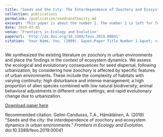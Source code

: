 ```yaml
---
title: "Seeds and the City: The Interdependence of Zoochory and Ecosystem Dynamics in Urban Environments"
collection: publications
permalink: /publication/seedsandthecity.md
excerpt: 'This paper is about the number 1. The number 2 is left for future work.'
date: 2019-03-05
venue: 'Frontiers in Ecology and Evolution'
paperurl: 'http://dx.doi.org/10.3389/fevo.2019.00041'
citation: 'Your Name, You. (2009). &quot;Paper Title Number 1.&quot; <i>Journal 1</i>. 1(1).'
---
```


We synthesized the existing literature on zoochory in urban environments and place the findings in the context of ecosystem dynamics. We assess the ecological and evolutionary consequences for seed dispersal, following urbanization, by considering how zoochory is affected by specific features of urban environments. These include the complexity of habitats with varying continuity; high disturbance and intense management; a high proportion of alien species combined with low natural biodiversity; animal behavioral adjustments in different urban settings; and rapid evolutionary change due to urbanization. 

[Download paper here](https://www.readcube.com/articles/10.3389/fevo.2019.00041)

Recommended citation: Gelmi-Candusso, T.A., Hämäläinen, A. (2019) "Seeds and the city: the interdependence of zoochory and ecosystem dynamics in urban environments." <i> Frontiers in Ecology and Evolution.</i> doi:10.3389/fevo.2019.00041